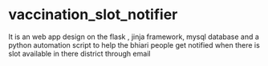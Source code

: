 # vaccination_slot_notifier
It is an web app design on the flask , jinja framework, mysql database and a python automation script  to help the bhiari people get notified when there is slot available in there district through email 
